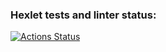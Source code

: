 ### Hexlet tests and linter status:
[![Actions Status](https://github.com/Tatka1803/python-project-50/actions/workflows/hexlet-check.yml/badge.svg)](https://github.com/Tatka1803/python-project-50/actions)